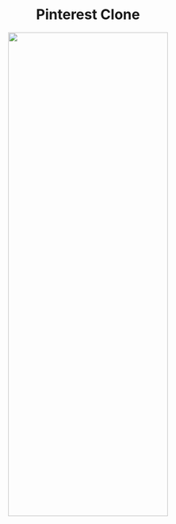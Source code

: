 <h1 align="center">Pinterest Clone</h1>

<p align="center">
<img src="https://user-images.githubusercontent.com/53074235/144459945-e77f40c8-d736-4928-933b-f9178273bd29.png
" width="80%" height="50%">
</p>
